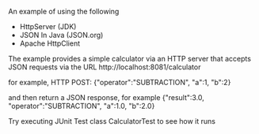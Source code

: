 An example of using the following
- HttpServer (JDK)
- JSON In Java (JSON.org)
- Apache HttpClient

The example provides a simple calculator via an HTTP server that accepts JSON requests via the URL http://localhost:8081/calculator

for example, HTTP POST:  {"operator":"SUBTRACTION", "a":1, "b":2}

and then return a JSON response, for example {"result":3.0, "operator":"SUBTRACTION", "a":1.0, "b":2.0}

Try executing JUnit Test class CalculatorTest to see how it runs